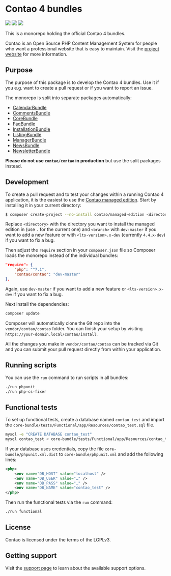# Contao 4 bundles

[![](https://img.shields.io/travis/contao/contao/master.svg?style=flat-square)](https://travis-ci.org/contao/contao/)
[![](https://img.shields.io/coveralls/contao/contao/master.svg?style=flat-square)](https://coveralls.io/github/contao/contao)
[![](https://img.shields.io/packagist/v/contao/contao.svg?style=flat-square)](https://packagist.org/packages/contao/contao)

This is a monorepo holding the official Contao 4 bundles.

Contao is an Open Source PHP Content Management System for people who want a
professional website that is easy to maintain. Visit the [project website][1]
for more information.

## Purpose

The purpose of this package is to develop the Contao 4 bundles. Use it if you
e.g. want to create a pull request or if you want to report an issue.

The monorepo is split into separate packages automatically:

 * [CalendarBundle](https://github.com/contao/calendar-bundle)
 * [CommentsBundle](https://github.com/contao/comments-bundle)
 * [CoreBundle](https://github.com/contao/core-bundle)
 * [FaqBundle](https://github.com/contao/faq-bundle)
 * [InstallationBundle](https://github.com/contao/installation-bundle)
 * [ListingBundle](https://github.com/contao/listing-bundle)
 * [ManagerBundle](https://github.com/contao/manager-bundle)
 * [NewsBundle](https://github.com/contao/news-bundle)
 * [NewsletterBundle](https://github.com/contao/newsletter-bundle)

**Please do not use `contao/contao` in production** but use the split packages
instead.

## Development

To create a pull request and to test your changes within a running Contao 4
application, it is the easiest to use the [Contao managed edition][3]. Start by
installing it in your current directory:

```bash
$ composer create-project --no-install contao/managed-edition <directory> <branch>
```

Replace `<directory>` with the directory you want to install the managed edition
in (use `.` for the current one) and `<branch>` with `dev-master` if you want to
add a new feature or with `<lts-version>.x-dev` (currently `4.4.x-dev`) if you
want to fix a bug.

Then adjust the `require` section in your `composer.json` file so Composer
loads the monorepo instead of the individual bundles:

```json
"require": {
    "php": "^7.1",
    "contao/contao": "dev-master"
},
```

Again, use `dev-master` if you want to add a new feature or
`<lts-version>.x-dev` if you want to fix a bug.

Next install the dependencies:

```bash
composer update
```

Composer will automatically clone the Git repo into the `vendor/contao/contao`
folder. You can finish your setup by visiting
`https://your-domain.local/contao/install`.

All the changes you make in `vendor/contao/contao` can be tracked via Git and
you can submit your pull request directly from within your application.

## Running scripts

You can use the `run` command to run scripts in all bundles:

```bash
./run phpunit
./run php-cs-fixer
```

## Functional tests

To set up functional tests, create a database named `contao_test` and import
the `core-bundle/tests/Functional/app/Resources/contao_test.sql` file.

```bash
mysql -e "CREATE DATABASE contao_test"
mysql contao_test < core-bundle/tests/Functional/app/Resources/contao_test.sql
```

If your database uses credentials, copy the file `core-bundle/phpunit.xml.dist`
to `core-bundle/phpunit.xml` and add the following lines:

```xml
<php>
    <env name="DB_HOST" value="localhost" />
    <env name="DB_USER" value="…" />
    <env name="DB_PASS" value="…" />
    <env name="DB_NAME" value="contao_test" />
</php>
```

Then run the functional tests via the `run` command:

```bash
./run functional
```

## License

Contao is licensed under the terms of the LGPLv3.

## Getting support

Visit the [support page][2] to learn about the available support options.

[1]: https://contao.org
[2]: https://contao.org/en/support.html
[3]: https://github.com/contao/managed-edition
